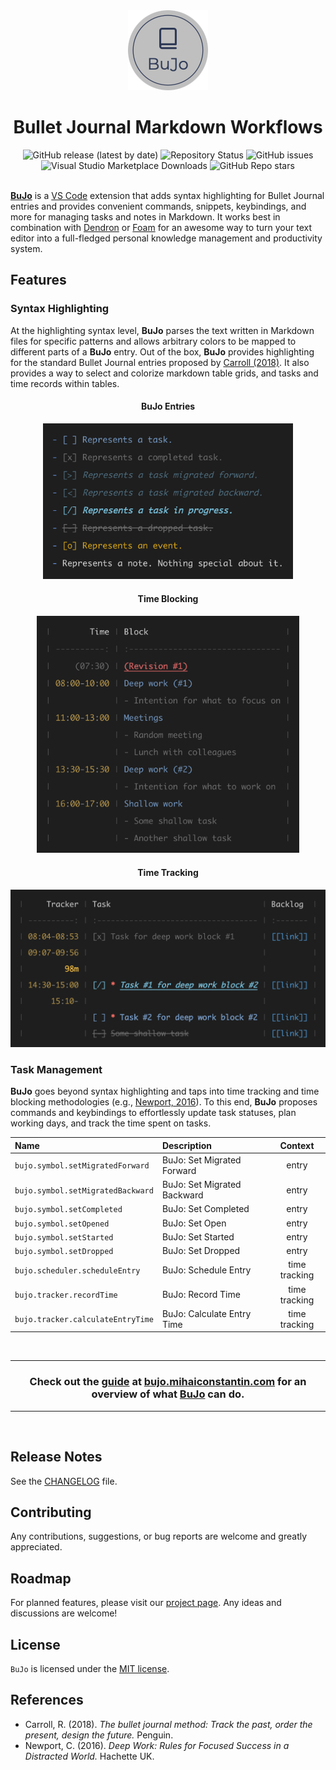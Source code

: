 <div align="center">
    <img src="./assets/icon/bujo_circle_128.png" width="128px"/>
</div>

<h1 align="center">Bullet Journal Markdown Workflows</h1>

<div align="center">
    <img alt="GitHub release (latest by date)" src="https://img.shields.io/github/v/release/mihaiconstantin/bujo">
    <img alt="Repository Status" src="https://img.shields.io/badge/repo%20status-active-green">
    <img alt="GitHub issues" src="https://img.shields.io/github/issues/mihaiconstantin/bujo">
    <img alt="Visual Studio Marketplace Downloads" src="https://img.shields.io/visual-studio-marketplace/d/mihaiconstantin.bujo">
    <img alt="GitHub Repo stars" src="https://img.shields.io/github/stars/mihaiconstantin/bujo?style=social">
</div>

<br>

[**BuJo**](https://bujo.mihaiconstantin.com) is a [VS
Code](https://code.visualstudio.com/) extension that adds syntax highlighting
for Bullet Journal entries and provides convenient commands, snippets,
keybindings, and more for managing tasks and notes in Markdown. It works best in
combination with [Dendron](https://github.com/dendronhq/dendron) or
[Foam](https://github.com/foambubble/foam) for an awesome way to turn your text
editor into a full-fledged personal knowledge management and productivity
system.

## Features

### Syntax Highlighting

At the highlighting syntax level, **BuJo** parses the text written in Markdown
files for specific patterns and allows arbitrary colors to be mapped to
different parts of a **BuJo** entry. Out of the box, **BuJo** provides
highlighting for the standard Bullet Journal entries proposed by [Carroll
(2018)](https://bulletjournal.com/pages/book). It also provides a way to select
and colorize markdown table grids, and tasks and time records within tables.

<div align="center">
    <h4>BuJo Entries</h4>
    <img src="./assets/features/bujo-syntax-highlighting-colored-entries.png" alt="BuJo Syntax Highlighting Feature" width=400>
</div>

<div align="center">
    <h4>Time Blocking</h4>
    <img src="./assets/features/bujo-syntax-highlighting-time-blocking.png" alt="Time Blocking Feature" width=420px>
</div>

<div align="center">
    <h4>Time Tracking</h4>
    <img src="./assets/features/bujo-syntax-highlighting-time-tracking.png" alt="Time Tracking Feature" width=530px>
</div>

### Task Management

**BuJo** goes beyond syntax highlighting and taps into time tracking and time
blocking methodologies (e.g., [Newport,
2016](https://www.goodreads.com/book/show/25744928-deep-work)). To this end,
**BuJo** proposes commands and keybindings to effortlessly update task statuses,
plan working days, and track the time spent on tasks.

| Name                              | Description                 |    Context    |
| :-------------------------------- | :-------------------------- | :-----------: |
| `bujo.symbol.setMigratedForward`  | BuJo: Set Migrated Forward  |     entry     |
| `bujo.symbol.setMigratedBackward` | BuJo: Set Migrated Backward |     entry     |
| `bujo.symbol.setCompleted`        | BuJo: Set Completed         |     entry     |
| `bujo.symbol.setOpened`           | BuJo: Set Open              |     entry     |
| `bujo.symbol.setStarted`          | BuJo: Set Started           |     entry     |
| `bujo.symbol.setDropped`          | BuJo: Set Dropped           |     entry     |
| `bujo.scheduler.scheduleEntry`    | BuJo: Schedule Entry        | time tracking |
| `bujo.tracker.recordTime`         | BuJo: Record Time           | time tracking |
| `bujo.tracker.calculateEntryTime` | BuJo: Calculate Entry Time  | time tracking |

<br><hr>
<h3 align="center">
    Check out the <a href="https://bujo.mihaiconstantin.com"><b>guide</b></a> at
    <a href="https://bujo.mihaiconstantin.com">bujo.mihaiconstantin.com</a> for
    an overview of what <a href="https://bujo.mihaiconstantin.com"><b>BuJo</b></a> can do.
</h3>
<hr><br>

## Release Notes

See the [CHANGELOG](CHANGELOG.md) file.

## Contributing

Any contributions, suggestions, or bug reports are welcome and greatly
appreciated.

## Roadmap
For planned features, please visit our [project
page](https://github.com/users/mihaiconstantin/projects/1). Any ideas and
discussions are welcome!

## License
`BuJo` is licensed under the [MIT license](LICENSE).

## References
- Carroll, R. (2018). *The bullet journal method: Track the past, order the
  present, design the future.* Penguin.
- Newport, C. (2016). *Deep Work: Rules for Focused Success in a Distracted
  World.* Hachette UK.
